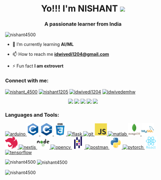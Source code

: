 <h1 align="center"> Yo!!! I'm NISHANT <img src="https://media.giphy.com/media/hvRJCLFzcasrR4ia7z/giphy.gif" width="25px"></h1>

<h3 align="center">A passionate learner from India</h3>

<p align="left"> <img src="https://komarev.com/ghpvc/?username=nishant4500&label=Profile%20views&color=0e75b6&style=flat" alt="nishant4500" /> </p>

- 🌱 I’m currently learning **AI/ML**

- 📫 How to reach me **idwivedi1204@gmail.com**

- ⚡ Fun fact **I am extrovert**

<h3 align="left">Connect with me:</h3>
<p align="left">
<a href="https://twitter.com/nishant_4500" target="blank"><img align="center" src="https://raw.githubusercontent.com/rahuldkjain/github-profile-readme-generator/master/src/images/icons/Social/twitter.svg" alt="nishant_4500" height="30" width="40" /></a>
<a href="https://linkedin.com/in/nishant1205" target="blank"><img align="center" src="https://raw.githubusercontent.com/rahuldkjain/github-profile-readme-generator/master/src/images/icons/Social/linked-in-alt.svg" alt="nishant1205" height="30" width="40" /></a>
<a href="https://www.leetcode.com/idwivedi1204" target="blank"><img align="center" src="https://raw.githubusercontent.com/rahuldkjain/github-profile-readme-generator/master/src/images/icons/Social/leet-code.svg" alt="idwivedi1204" height="30" width="40" /></a>
<a href="https://auth.geeksforgeeks.org/user/idwivedemhw" target="blank"><img align="center" src="https://raw.githubusercontent.com/rahuldkjain/github-profile-readme-generator/master/src/images/icons/Social/geeks-for-geeks.svg" alt="idwivedemhw" height="30" width="40" /></a>
</p><div align="center">
  <img height="180em" src="https://github-profile-summary-cards.vercel.app/api/cards/profile-details?username=nishant4500&theme=github_dark" />
  <img height="180em" src="https://github-profile-summary-cards.vercel.app/api/cards/repos-per-language?username=nishant4500&theme=github_dark"  />
  <img height="180em" src="https://github-profile-summary-cards.vercel.app/api/cards/most-commit-language?username=nishant4500&theme=github_dark"  />
  <img height="180em" src="https://github-profile-summary-cards.vercel.app/api/cards/stats?username=nishant4500&theme=github_dark"/>
  <img height="180em" src="https://github-profile-summary-cards.vercel.app/api/cards/productive-time?username=nishant4500&theme=github_dark" />
</div>
<h3 align="left">Languages and Tools:</h3>
<p align="left">
  <a href="https://www.arduino.cc/" target="_blank" rel="noreferrer" title="Arduino"> 
    <img src="https://cdn.worldvectorlogo.com/logos/arduino-1.svg" alt="arduino" width="40" height="40"/>
  </a>
  <a href="https://www.cprogramming.com/" target="_blank" rel="noreferrer" title="C Programming"> 
    <img src="https://raw.githubusercontent.com/devicons/devicon/master/icons/c/c-original.svg" alt="c" width="40" height="40"/> 
  </a> 
  <a href="https://www.w3schools.com/cpp/" target="_blank" rel="noreferrer" title="C++"> 
    <img src="https://raw.githubusercontent.com/devicons/devicon/master/icons/cplusplus/cplusplus-original.svg" alt="cplusplus" width="40" height="40"/>
  </a> 
  <a href="https://www.w3schools.com/css/" target="_blank" rel="noreferrer" title="CSS3"> 
    <img src="https://raw.githubusercontent.com/devicons/devicon/master/icons/css3/css3-original-wordmark.svg" alt="css3" width="40" height="40"/> 
  </a>
  <a href="https://flask.palletsprojects.com/" target="_blank" rel="noreferrer" title="Flask"> 
    <img src="https://www.vectorlogo.zone/logos/pocoo_flask/pocoo_flask-icon.svg" alt="flask" width="40" height="40"/> 
  </a> 
  <a href="https://git-scm.com/" target="_blank" rel="noreferrer" title="Git"> 
    <img src="https://www.vectorlogo.zone/logos/git-scm/git-scm-icon.svg" alt="git" width="40" height="40"/> 
  </a> 
  <a href="https://developer.mozilla.org/en-US/docs/Web/JavaScript" target="_blank" rel="noreferrer" title="JavaScript"> 
    <img src="https://raw.githubusercontent.com/devicons/devicon/master/icons/javascript/javascript-original.svg" alt="javascript" width="40" height="40"/> 
  </a> 
  <a href="https://www.mathworks.com/" target="_blank" rel="noreferrer" title="MATLAB"> 
    <img src="https://upload.wikimedia.org/wikipedia/commons/2/21/Matlab_Logo.png" alt="matlab" width="40" height="40"/> 
  </a>
  <a href="https://www.mongodb.com/" target="_blank" rel="noreferrer" title="MongoDB"> 
    <img src="https://raw.githubusercontent.com/devicons/devicon/master/icons/mongodb/mongodb-original-wordmark.svg" alt="mongodb" width="40" height="40"/> 
  </a>
  <a href="https://www.mysql.com/" target="_blank" rel="noreferrer" title="MySQL"> 
    <img src="https://raw.githubusercontent.com/devicons/devicon/master/icons/mysql/mysql-original-wordmark.svg" alt="mysql" width="40" height="40"/> 
  </a> 
  <a href="https://nestjs.com/" target="_blank" rel="noreferrer" title="NestJS"> 
    <img src="https://raw.githubusercontent.com/devicons/devicon/master/icons/nestjs/nestjs-plain.svg" alt="nestjs" width="40" height="40"/> 
  </a>
  <a href="https://nextjs.org/" target="_blank" rel="noreferrer" title="Next.js"> 
    <img src="https://cdn.worldvectorlogo.com/logos/nextjs-2.svg" alt="nextjs" width="40" height="40"/> 
  </a> 
  <a href="https://nodejs.org" target="_blank" rel="noreferrer" title="Node.js"> 
    <img src="https://raw.githubusercontent.com/devicons/devicon/master/icons/nodejs/nodejs-original-wordmark.svg" alt="nodejs" width="40" height="40"/> 
  </a> 
  <a href="https://opencv.org/" target="_blank" rel="noreferrer" title="OpenCV"> 
    <img src="https://www.vectorlogo.zone/logos/opencv/opencv-icon.svg" alt="opencv" width="40" height="40"/> 
  </a>
  <a href="https://pandas.pydata.org/" target="_blank" rel="noreferrer" title="Pandas"> 
    <img src="https://raw.githubusercontent.com/devicons/devicon/2ae2a900d2f041da66e950e4d48052658d850630/icons/pandas/pandas-original.svg" alt="pandas" width="40" height="40"/> 
  </a> 
  <a href="https://postman.com" target="_blank" rel="noreferrer" title="Postman"> 
    <img src="https://www.vectorlogo.zone/logos/getpostman/getpostman-icon.svg" alt="postman" width="40" height="40"/> 
  </a>
  <a href="https://www.python.org" target="_blank" rel="noreferrer" title="Python"> 
    <img src="https://raw.githubusercontent.com/devicons/devicon/master/icons/python/python-original.svg" alt="python" width="40" height="40"/> 
  </a> 
  <a href="https://pytorch.org/" target="_blank" rel="noreferrer" title="PyTorch"> 
    <img src="https://www.vectorlogo.zone/logos/pytorch/pytorch-icon.svg" alt="pytorch" width="40" height="40"/> 
  </a> 
  <a href="https://reactjs.org/" target="_blank" rel="noreferrer" title="React"> 
    <img src="https://raw.githubusercontent.com/devicons/devicon/master/icons/react/react-original-wordmark.svg" alt="react" width="40" height="40"/> 
  </a> 
  <a href="https://www.tensorflow.org" target="_blank" rel="noreferrer" title="TensorFlow"> 
    <img src="https://www.vectorlogo.zone/logos/tensorflow/tensorflow-icon.svg" alt="tensorflow" width="40" height="40"/> 
  </a>
</p>

<p><img align="left" src="https://github-readme-stats.vercel.app/api/top-langs?username=nishant4500&show_icons=true&locale=en&layout=compact" alt="nishant4500" /></p>


<p>&nbsp;<img align="center" src="https://github-readme-stats.vercel.app/api?username=nishant4500&show_icons=true&locale=en" alt="nishant4500" /></p>

<p><img align="center" src="https://github-readme-streak-stats.herokuapp.com/?user=nishant4500&" alt="nishant4500" /></p>
